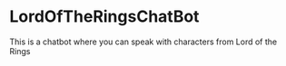 # LordOfTheRingsChatBot
This is a chatbot where you can speak with characters from Lord of the Rings
